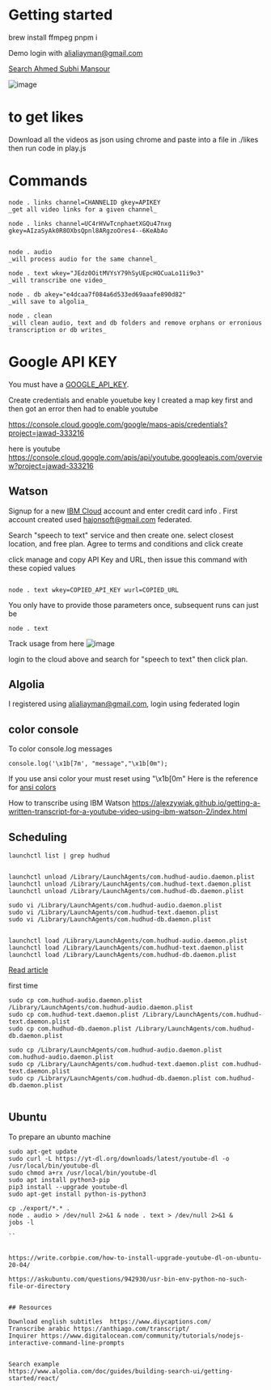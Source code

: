 # Getting started

brew install ffmpeg
pnpm i


Demo login with alialiayman@gmail.com

[Search Ahmed Subhi Mansour](www.algolia.com/interface-demos/ca4f4aab-d3a1-4c61-a74d-c1716724795b)

![image](https://user-images.githubusercontent.com/9623964/144528747-b3f2e257-c24b-47a6-a8c4-1782e739976d.png)

# to get likes

Download all the videos as json using chrome and paste into a file in ./likes
then run code in play.js


# Commands

```
node . links channel=CHANNELID gkey=APIKEY
_get all video links for a given channel_

node . links channel=UC4rHVwTcnphaetXGQu47nxg gkey=AIzaSyAk0R8OXbsQpnl8ARgzoOres4--6KeAbAo


node . audio
_will process audio for the same channel_

node . text wkey="JEdz0OitMVYsY79hSyUEpcHOCuaLo11i9o3"
_will transcribe one video_

node . db akey="e4dcaa7f084a6d533ed69aaafe890d82"
_will save to algolia_

node . clean
_will clean audio, text and db folders and remove orphans or erronious transcription or db writes_

```

# Google API KEY
You must have a [GOOGLE_API_KEY](https://developers.google.com/maps/documentation/maps-static/get-api-key).

Create credentials and enable youetube key
I created a map key first and then got an error then had to enable youtube

https://console.cloud.google.com/google/maps-apis/credentials?project=jawad-333216

here is youtube
https://console.cloud.google.com/apis/api/youtube.googleapis.com/overview?project=jawad-333216

## Watson

Signup for a new [IBM Cloud](https://www.ibm.com/cloud) account and enter credit card info . First account created used hajonsoft@gmail.com federated. 

Search "speech to text" service and then create one. select closest location, and free plan. Agree to terms and conditions and click create

click manage and copy API Key and URL, then issue this command with these copied values

```

node . text wkey=COPIED_API_KEY wurl=COPIED_URL

```

You only have to provide those parameters once, subsequent runs can just be 

```
node . text
```


Track usage from here 
![image](https://user-images.githubusercontent.com/9623964/144541201-001c0eeb-ab29-4fea-a372-7cb59a217a74.png)

login to the cloud above and search for "speech to text" then click plan.
## Algolia

I registered using alialiayman@gmail.com, login using federated login
## color console

To color console.log messages 

`console.log('\x1b[7m', "message","\x1b[0m");`

If you use ansi color your must reset using "\x1b[0m"
Here is the reference for [ansi colors](https://telepathy.freedesktop.org/doc/telepathy-glib/telepathy-glib-debug-ansi.html#TP-ANSI-RESET:CAPS) 


How to transcribe using IBM Watson
https://alexzywiak.github.io/getting-a-written-transcript-for-a-youtube-video-using-ibm-watson-2/index.html

## Scheduling

```
launchctl list | grep hudhud


launchctl unload /Library/LaunchAgents/com.hudhud-audio.daemon.plist
launchctl unload /Library/LaunchAgents/com.hudhud-text.daemon.plist
launchctl unload /Library/LaunchAgents/com.hudhud-db.daemon.plist

sudo vi /Library/LaunchAgents/com.hudhud-audio.daemon.plist
sudo vi /Library/LaunchAgents/com.hudhud-text.daemon.plist
sudo vi /Library/LaunchAgents/com.hudhud-db.daemon.plist


launchctl load /Library/LaunchAgents/com.hudhud-audio.daemon.plist
launchctl load /Library/LaunchAgents/com.hudhud-text.daemon.plist
launchctl load /Library/LaunchAgents/com.hudhud-db.daemon.plist

```

[Read article](https://betterprogramming.pub/schedule-node-js-scripts-on-your-mac-with-launchd-a7fca82fbf02)


first time

```
sudo cp com.hudhud-audio.daemon.plist /Library/LaunchAgents/com.hudhud-audio.daemon.plist
sudo cp com.hudhud-text.daemon.plist /Library/LaunchAgents/com.hudhud-text.daemon.plist
sudo cp com.hudhud-db.daemon.plist /Library/LaunchAgents/com.hudhud-db.daemon.plist

sudo cp /Library/LaunchAgents/com.hudhud-audio.daemon.plist com.hudhud-audio.daemon.plist 
sudo cp /Library/LaunchAgents/com.hudhud-text.daemon.plist com.hudhud-text.daemon.plist 
sudo cp /Library/LaunchAgents/com.hudhud-db.daemon.plist com.hudhud-db.daemon.plist 


```

## Ubuntu

To prepare an ubunto machine

```
sudo apt-get update
sudo curl -L https://yt-dl.org/downloads/latest/youtube-dl -o /usr/local/bin/youtube-dl
sudo chmod a+rx /usr/local/bin/youtube-dl
sudo apt install python3-pip
pip3 install --upgrade youtube-dl
sudo apt-get install python-is-python3

cp ./export/*.* .
node . audio > /dev/null 2>&1 & node . text > /dev/null 2>&1 &
jobs -l

``


https://write.corbpie.com/how-to-install-upgrade-youtube-dl-on-ubuntu-20-04/

https://askubuntu.com/questions/942930/usr-bin-env-python-no-such-file-or-directory


## Resources

Download english subtitles  https://www.diycaptions.com/
Transcribe arabic https://anthiago.com/transcript/
Inquirer https://www.digitalocean.com/community/tutorials/nodejs-interactive-command-line-prompts


Search example
https://www.algolia.com/doc/guides/building-search-ui/getting-started/react/



